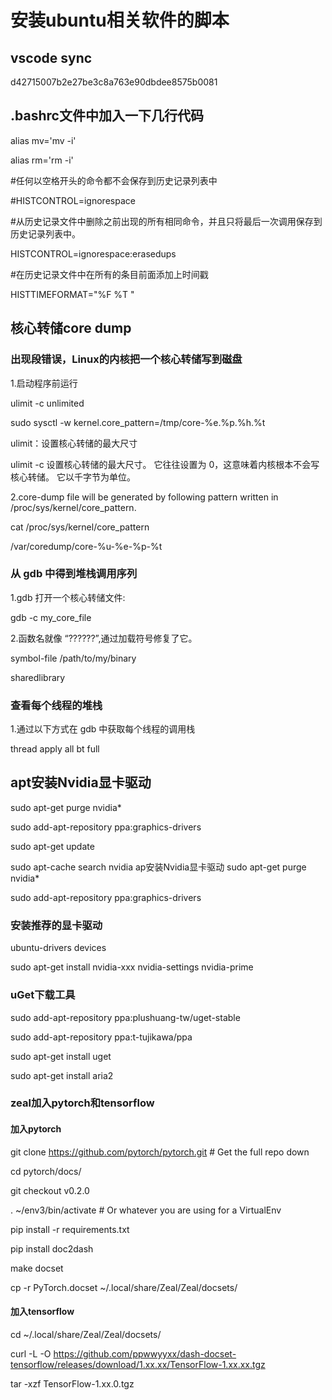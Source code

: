 # 安装ubuntu相关软件的脚本

## vscode sync
d42715007b2e27be3c8a763e90dbdee8575b0081

## .bashrc文件中加入一下几行代码
  
  alias mv='mv -i'
  
  alias rm='rm -i'
  
  #任何以空格开头的命令都不会保存到历史记录列表中
  
  #HISTCONTROL=ignorespace
  
  #从历史记录文件中删除之前出现的所有相同命令，并且只将最后一次调用保存到历史记录列表中。
  
  HISTCONTROL=ignorespace:erasedups
  
  #在历史记录文件中在所有的条目前面添加上时间戳
  
  HISTTIMEFORMAT="%F %T  "
  
## 核心转储core dump

### 出现段错误，Linux的内核把一个核心转储写到磁盘

  1.启动程序前运行 
  
  ulimit -c unlimited
  
  sudo sysctl -w kernel.core_pattern=/tmp/core-%e.%p.%h.%t
  
  ulimit：设置核心转储的最大尺寸
  
  ulimit -c 设置核心转储的最大尺寸。 它往往设置为 0，这意味着内核根本不会写核心转储。 它以千字节为单位。
  
  2.core-dump file will be generated by following pattern written in /proc/sys/kernel/core_pattern.
  
  cat /proc/sys/kernel/core_pattern   
  
  /var/coredump/core-%u-%e-%p-%t
  
### 从 gdb 中得到堆栈调用序列

  1.gdb 打开一个核心转储文件:
  
  gdb -c my_core_file
  
  2.函数名就像 “??????”,通过加载符号修复了它。
  
  symbol-file /path/to/my/binary
  
  sharedlibrary
  
### 查看每个线程的堆栈
  1.通过以下方式在 gdb 中获取每个线程的调用栈
  
  thread apply all bt full

## apt安装Nvidia显卡驱动

sudo apt-get purge nvidia*

sudo add-apt-repository ppa:graphics-drivers

sudo apt-get update

sudo apt-cache search nvidia ap安装Nvidia显卡驱动
sudo apt-get purge nvidia*

sudo add-apt-repository ppa:graphics-drivers



### 安装推荐的显卡驱动 

ubuntu-drivers devices

sudo apt-get install nvidia-xxx nvidia-settings nvidia-prime


### uGet下载工具

sudo add-apt-repository ppa:plushuang-tw/uget-stable

sudo add-apt-repository ppa:t-tujikawa/ppa

sudo apt-get install uget 

sudo apt-get install aria2

### zeal加入pytorch和tensorflow

#### 加入pytorch

git clone https://github.com/pytorch/pytorch.git  # Get the full repo down

cd pytorch/docs/

git checkout v0.2.0

. ~/env3/bin/activate # Or whatever you are using for a VirtualEnv

pip install -r requirements.txt

pip install doc2dash

make docset

cp -r PyTorch.docset ~/.local/share/Zeal/Zeal/docsets/

#### 加入tensorflow

cd ~/.local/share/Zeal/Zeal/docsets/

curl -L -O https://github.com/ppwwyyxx/dash-docset-tensorflow/releases/download/1.xx.xx/TensorFlow-1.xx.xx.tgz

tar -xzf TensorFlow-1.xx.0.tgz
